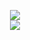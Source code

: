 <p align=center>
  <img src="https://github-readme-stats.vercel.app/api?username=treesontop&hide_border=true&theme=dark&show_icons=true"/><br/>
  <img src="https://github-profile-trophy.vercel.app/?username=treesontop"/>
</p>
